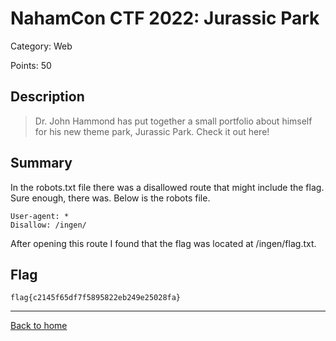 # NahamCon CTF 2022: Jurassic Park

Category: Web

Points: 50

## Description

> Dr. John Hammond has put together a small portfolio about himself for his new theme park, Jurassic Park. Check it out here!


## Summary

In the robots.txt file there was a disallowed route that might include the flag. Sure enough, there was. Below is the robots file.

```
User-agent: *
Disallow: /ingen/
```

After opening this route I found that the flag was located at /ingen/flag.txt.

## Flag

```
flag{c2145f65df7f5895822eb249e25028fa}
```

---
[Back to home](../../README.md)
